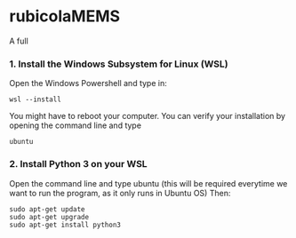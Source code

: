 # rubicolaMEMS
A full 

### 1. Install the Windows Subsystem for Linux (WSL)
Open the Windows Powershell and type in:
```
wsl --install
```
You might have to reboot your computer.
You can verify your installation by opening the command line and type
```
ubuntu
```

### 2. Install Python 3 on your WSL
Open the command line and type ubuntu (this will be required everytime we want to run the program, as it only runs in Ubuntu OS)
Then:
```
sudo apt-get update
sudo apt-get upgrade
sudo apt-get install python3
```

